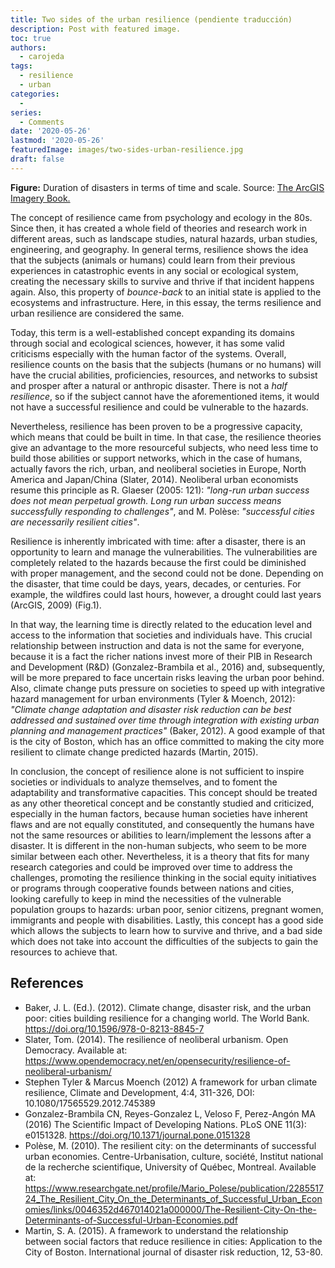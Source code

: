 ```yaml
---
title: Two sides of the urban resilience (pendiente traducción)
description: Post with featured image.
toc: true
authors:
  - carojeda
tags:
  - resilience
  - urban
categories:
  - 
series:
  - Comments
date: '2020-05-26'
lastmod: '2020-05-26'
featuredImage: images/two-sides-urban-resilience.jpg
draft: false
---
```


**Figure:** Duration of disasters in terms of time and scale. Source: [The ArcGIS Imagery Book.](http://TheArcGISImageryBook.com)

<!--more-->


The concept of resilience came from psychology and ecology in the 80s. Since then, it has created a whole field of theories and research work in different areas, such as landscape studies, natural hazards, urban studies, engineering, and geography. In general terms, resilience shows the idea that the subjects (animals or humans) could learn from their previous experiences in catastrophic events in any social or ecological system, creating the necessary skills to survive and thrive if that incident happens again. Also, this property of _bounce-back_ to an initial state is applied to the ecosystems and infrastructure. Here, in this essay, the terms resilience and urban resilience are considered the same.

Today, this term is a well-established concept expanding its domains through social and ecological sciences, however, it has some valid criticisms especially with the human factor of the systems. Overall, resilience counts on the basis that the subjects (humans or no humans) will have the crucial abilities, proficiencies, resources, and networks to subsist and prosper after a natural or anthropic disaster. There is not a _half resilience_, so if the subject cannot have the aforementioned items, it would not have a successful resilience and could be vulnerable to the hazards.

Nevertheless, resilience has been proven to be a progressive capacity, which means that could be built in time. In that case, the resilience theories give an advantage to the more resourceful subjects, who need less time to build those abilities or support networks, which in the case of humans, actually favors the rich, urban, and neoliberal societies in Europe, North America and Japan/China (Slater, 2014). Neoliberal urban economists resume this principle as R. Glaeser (2005: 121): _"long-run urban success does not mean perpetual growth. Long run urban success means successfully responding to challenges"_, and M. Polèse: _"successful cities are necessarily resilient cities"_.

Resilience is inherently imbricated with time: after a disaster, there is an opportunity to learn and manage the vulnerabilities. The vulnerabilities are completely related to the hazards because the first could be diminished with proper management, and the second could not be done. Depending on the disaster, that time could be days, years, decades, or centuries. For example, the wildfires could last hours, however, a drought could last years (ArcGIS, 2009) (Fig.1).

In that way, the learning time is directly related to the education level and access to the information that societies and individuals have. This crucial relationship between instruction and data is not the same for everyone, because it is a fact the richer nations invest more of their PIB in Research and Development (R&D) (Gonzalez-Brambila et al., 2016) and, subsequently, will be more prepared to face uncertain risks leaving the urban poor behind. Also, climate change puts pressure on societies to speed up with integrative hazard management for urban environments (Tyler & Moench, 2012): _"Climate change adaptation and disaster risk reduction can be best addressed and sustained over time through integration with existing urban planning and management practices"_ (Baker, 2012). A good example of that is the city of Boston, which has an office committed to making the city more resilient to climate change predicted hazards (Martin, 2015).

In conclusion, the concept of resilience alone is not sufficient to inspire societies or individuals to analyze themselves, and to foment the adaptability and transformative capacities. This concept should be treated as any other theoretical concept and be constantly studied and criticized, especially in the human factors, because human societies have inherent flaws and are not equally constituted, and consequently the humans have not the same resources or abilities to learn/implement the lessons after a disaster. It is different in the non-human subjects, who seem to be more similar between each other. Nevertheless, it is a theory that fits for many research categories and could be improved over time to address the challenges, promoting the resilience thinking in the social equity initiatives or programs through cooperative founds between nations and cities, looking carefully to keep in mind the necessities of the vulnerable population groups to hazards: urban poor, senior citizens, pregnant women, immigrants and people with disabilities. Lastly, this concept has a good side which allows the subjects to learn how to survive and thrive, and a bad side which does not take into account the difficulties of the subjects to gain the resources to achieve that.


## References

- Baker, J. L. (Ed.). (2012). Climate change, disaster risk, and the urban poor: cities building resilience for a changing world. The World Bank. https://doi.org/10.1596/978-0-8213-8845-7 
- Slater, Tom. (2014). The resilience of neoliberal urbanism. Open Democracy. Available at: https://www.opendemocracy.net/en/opensecurity/resilience-of-neoliberal-urbanism/ 
- Stephen Tyler & Marcus Moench (2012) A framework for urban climate resilience, Climate and Development, 4:4, 311-326, DOI: 10.1080/17565529.2012.745389
- Gonzalez-Brambila CN, Reyes-Gonzalez L, Veloso F, Perez-Angón MA (2016) The Scientific Impact of Developing Nations. PLoS ONE 11(3): e0151328. https://doi.org/10.1371/journal.pone.0151328 
- Polèse, M. (2010). The resilient city: on the determinants of successful urban economies. Centre-Urbanisation, culture, société, Institut national de la recherche scientifique, University of Québec, Montreal. Available at: https://www.researchgate.net/profile/Mario_Polese/publication/228551724_The_Resilient_City_On_the_Determinants_of_Successful_Urban_Economies/links/0046352d467014021a000000/The-Resilient-City-On-the-Determinants-of-Successful-Urban-Economies.pdf 
- Martin, S. A. (2015). A framework to understand the relationship between social factors that reduce resilience in cities: Application to the City of Boston. International journal of disaster risk reduction, 12, 53-80.
